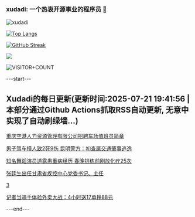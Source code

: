 ### xudadi: 一个热衷开源事业的程序员 👋

![xudadi](https://github-readme-stats-git-masterorgs-github-readme-stats-team.vercel.app/api?username=xudadi)

[![Top Langs](https://github-readme-stats.vercel.app/api/top-langs/?username=xudadi)](https://github.com/anuraghazra/github-readme-stats)

[![GitHub Streak](https://streak-stats.demolab.com?user=xudadi&locale=zh_Hans)](https://git.io/streak-stats)

![](https://raw.githubusercontent.com/xudadi/xudadi/main/assets/github-contribution-grid-snake.svg)

![VISITOR+COUNT](https://komarev.com/ghpvc/?username=xudadi&label=VISITOR+COUNT)


---start---

## Xudadi的每日更新(更新时间:2025-07-21 19:41:56 | 本部分通过Github Actions抓取RSS自动更新, 无意中实现了自动刷绿墙...)

[重庆空港人力资源管理有限公司招聘车场值班员简章](https://www.gongkaoleida.com/article/2521386)

[男子驾车撞人致2死9伤 昆明警方：初查属交通肇事逃逸](https://m.163.com/news/article/K50ASR6O0534A4SC.html)

[知名舞蹈演员透露患重病经历 春晚排练前刚放化疗25次](https://m.163.com/news/article/K5065TRU0550B6IS.html)

[张廷生出任甘肃省疾控中心党委书记、主任](https://m.163.com/news/article/K506K0ML0001899O.html)

[3](https://m.163.com/touch/news/sub/domestic)

[记者当骑手体验外卖大战：4小时送17单挣88元](https://m.163.com/news/article/K5050A6U0514R9OJ.html)

---end---
